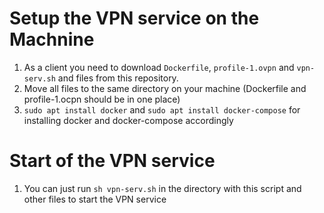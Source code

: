 # Setup the VPN service on the Machnine
1) As a client you need to download `Dockerfile`, `profile-1.ovpn` and `vpn-serv.sh` and files from this repository.
2) Move all files to the same directory on your machine (Dockerfile and profile-1.ocpn should be in one place) 
3) `sudo apt install docker` and `sudo apt install docker-compose` for installing docker and docker-compose accordingly

# Start of the VPN service
1) You can just run `sh vpn-serv.sh` in the directory with this script and other files to start the VPN service
